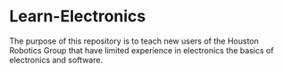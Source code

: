 # Learn-Electronics

The purpose of this repository is to teach new users of the Houston Robotics Group that have limited experience in electronics the basics of electronics and software.
